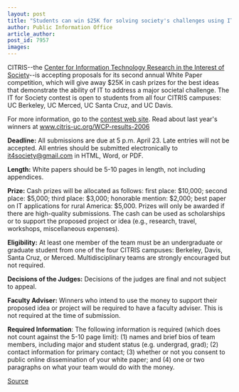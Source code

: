 ```yaml
---
layout: post
title: "Students can win $25K for solving society's challenges using IT"
author: Public Information Office
article_author: 
post_id: 7957
images:
---
```


<a name="content" id="content"></a>
<p>
  CITRIS--the <a href="http://www.citris-uc.org/">Center for Information Technology Research in the Interest of Society</a>--is accepting proposals for its second annual White Paper competition, which will give away $25K in cash prizes for the best ideas that demonstrate the ability of IT to address a major societal challenge. The IT for Society contest is open to students from all four CITRIS campuses: UC Berkeley, UC Merced, UC Santa Cruz, and UC Davis.
</p>
<p>
  For more information, go to the <a href="http://contest.berkeley.edu/contest_pages/1">contest web site</a>. Read about last year's winners at <a href="http://www.citris-uc.org/WCP-results-2006">www.citris-uc.org/WCP-results-2006</a>
</p>
<p>
  <strong>Deadline:</strong> All submissions are due at 5 p.m. April 23. Late entries will not be accepted. All entries should be submitted electronically to <a href="mailto:it4society@gmail.com">it4society@gmail.com</a> in HTML, Word, or PDF.
</p>
<p>
  <strong>Length:</strong> White papers should be 5-10 pages in length, not including appendices.
</p>
<p>
  <strong>Prize:</strong> Cash prizes will be allocated as follows: first place: $10,000; second place: $5,000; third place: $3,000; honorable mention: $2,000; best paper on IT applications for rural America: $5,000. Prizes will only be awarded if there are high-quality submissions. The cash can be used as scholarships or to support the proposed project or idea (e.g., research, travel, workshops, miscellaneous expenses).
</p>
<p>
  <strong>Eligibility:</strong> At least one member of the team must be an undergraduate or graduate student from one of the four CITRIS campuses: Berkeley, Davis, Santa Cruz, or Merced. Multidisciplinary teams are strongly encouraged but not required.
</p>
<p>
  <strong>Decisions of the Judges:</strong> Decisions of the judges are final and not subject to appeal.
</p>
<p>
  <strong>Faculty Adviser:</strong> Winners who intend to use the money to support their proposed idea or project will be required to have a faculty adviser. This is not required at the time of submission.
</p>
<p>
  <strong>Required Information</strong>: The following information is required (which does not count against the 5-10 page limit): (1) names and brief bios of team members, including major and student status (e.g. undergrad, grad); (2) contact information for primary contact; (3) whether or not you consent to public online dissemination of your white paper; and (4) one or two paragraphs on what your team would do with the money.
</p>
<p><a href="http://www1.ucsc.edu/currents/06-07/03-05/brief-citris.asp" title="Permalink to brief-citris">Source</a></p>
